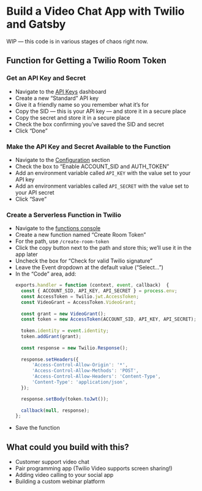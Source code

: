 # Build a Video Chat App with Twilio and Gatsby

WIP — this code is in various stages of chaos right now.

## Function for Getting a Twilio Room Token

### Get an API Key and Secret
-   Navigate to the [API Keys](https://www.twilio.com/console/project/api-keys) dashboard
-   Create a new “Standard” API key
-   Give it a friendly name so you remember what it’s for
-   Copy the SID — this is your API key — and store it in a secure place
-   Copy the secret and store it in a secure place
-   Check the box confirming you’ve saved the SID and secret
-   Click “Done”

### Make the API Key and Secret Available to the Function
-   Navigate to the [Configuration](https://www.twilio.com/console/functions/configure) section
-   Check the box to “Enable ACCOUNT_SID and AUTH_TOKEN”
-   Add an environment variable called `API_KEY` with the value set to your API key
-   Add an environment variables called `API_SECRET` with the value set to your API secret
-   Click “Save”

### Create a Serverless Function in Twilio

-   Navigate to the [functions console](https://twilio.com/console/functions/manage)
-   Create a new function named “Create Room Token”
-   For the path, use `/create-room-token`
-   Click the copy button next to the path and store this; we’ll use it in the app later
-   Uncheck the box for “Check for valid Twilio signature”
-   Leave the Event dropdown at the default value (“Select...”)
-   In the “Code” area, add:
    ```js
    exports.handler = function (context, event, callback)  {
      const { ACCOUNT_SID, API_KEY, API_SECRET } = process.env;
      const AccessToken = Twilio.jwt.AccessToken;
      const VideoGrant = AccessToken.VideoGrant;
      
      const grant = new VideoGrant();
      const token = new AccessToken(ACCOUNT_SID, API_KEY, API_SECRET);
      
      token.identity = event.identity;
      token.addGrant(grant);
      
      const response = new Twilio.Response();
      
      response.setHeaders({
          'Access-Control-Allow-Origin': '*',
          'Access-Control-Allow-Methods': 'POST',
          'Access-Control-Allow-Headers': 'Content-Type',
          'Content-Type': 'application/json',
      });

      response.setBody(token.toJwt());
      
      callback(null, response);
    };
    ```
-   Save the function

## What could you build with this?

- Customer support video chat
- Pair programming app (Twilio Video supports screen sharing!)
- Adding video calling to your social app
- Building a custom webinar platform
